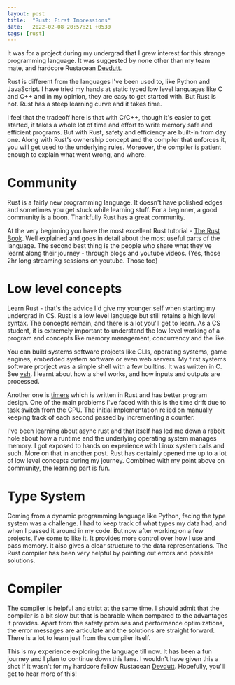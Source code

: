 ```yaml
---
layout: post
title:  "Rust: First Impressions"
date:   2022-02-08 20:57:21 +0530
tags: [rust]
---
```


It was for a project during my undergrad that I grew interest for this strange programming language. It was suggested by none other than my team mate, and hardcore Rustacean [Devdutt](https://twitter.com/devShenoi).

Rust is different from the languages I've been used to, like Python and JavaScript. I have tried my hands at static typed low level languages like C and C++ and in my opinion, they are easy to get started with. But Rust is not. Rust has a steep learning curve and it takes time.

I feel that the tradeoff here is that with C/C++, though it's easier to get started, it takes a whole lot of time and effort to write memory safe and efficient programs. But with Rust, safety and efficiency are built-in from day one. Along with Rust's ownership concept and the compiler that enforces it, you will get used to the underlying rules. Moreover, the compiler is patient enough to explain what went wrong, and where.

# Community
Rust is a fairly new programming language. It doesn't have polished edges and sometimes you get stuck while learning stuff. For a beginner, a good community is a boon. Thankfully Rust has a great community. 

At the very beginning you have the most excellent Rust tutorial - [The Rust Book](https://doc.rust-lang.org/book/). Well explained and goes in detail about the most useful parts of the language. The second best thing is the people who share what they've learnt along their journey - through blogs and youtube videos. (Yes, those 2hr long streaming sessions on youtube. Those too)

# Low level concepts
Learn Rust - that's the advice I'd give my younger self when starting my undergrad in CS. Rust is a low level language but still retains a high level syntax. The concepts remain, and there is a lot you'll get to learn. As a CS student, it is extremely important to understand the low level working of a program and concepts like memory management, concurrency and the like.

You can build systems software projects like CLIs, operating systems, game engines, embedded system software or even web servers. My first systems software prorject was a simple shell with a few builtins. It was written in C. See [vsh](https://github.com/bannawandoor27/vsh). I learnt about how a shell works, and how inputs and outputs are processed.

Another one is [timers](https://github.com/bannawandoor27/timers) which is written in Rust and has better program design. One of the main problems I've faced with this is the time drift due to task switch from the CPU. The initial implementation relied on manually keeping track of each second passed by incrementing a counter.

I've been learning about async rust and that itself has led me down a rabbit hole about how a runtime and the underlying operating system manages memory. I got exposed to hands on experience with Linux system calls and such. More on that in another post. Rust has certainly opened me up to a lot of low level concepts during my journey. Combined with my point above on community, the learning part is fun.

# Type System
Coming from a dynamic programming language like Python, facing the type system was a challenge. I had to keep track of what types my data had, and when I passed it around in my code. But now after working on a few projects, I've come to like it. It provides more control over how I use and pass memory. It also gives a clear structure to the data representations. The Rust compiler has been very helpful by pointing out errors and possible solutions.

# Compiler
The compiler is helpful and strict at the same time. I should admit that the compiler is a bit slow but that is bearable when compared to the advantages it provides. Apart from the safety promises and performance optimizations, the error messages are articulate and the solutions are straight forward. There is a lot to learn just from the compiler itself.

This is my experience exploring the language till now. It has been a fun journey and I plan to continue down this lane. I wouldn't have given this a shot if it wasn't for my hardcore fellow Rustacean [Devdutt](https://twitter.com/devShenoi). Hopefully, you'll get to hear more of this!